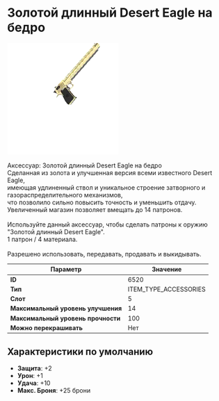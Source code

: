 # Золотой длинный Desert Eagle на бедро

![Item Image](../img/6520.webp?raw=true)

Аксессуар: Золотой длинный Desert Eagle на бедро<br>Сделанная из золота и улучшенная версия всеми известного Desert Eagle, <br>имеющая удлиненный ствол и уникальное строение затворного и газораспределительного механизмов, <br>что позволило сильно повысить точность и уменьшить отдачу.<br>Увеличенный магазин позволяет вмещать до 14 патронов.<br><br>Используйте данный аксессуар, чтобы сделать патроны к оружию "Золотой длинный Desert Eagle".<br>1 патрон / 4 материала.<br><br>Разрешено использовать, передавать, продавать и выкидывать.


| Параметр | Значение |
|----------|----------|
| **ID** | 6520 |
| **Тип** | ITEM_TYPE_ACCESSORIES |
| **Слот** | 5 |
| **Максимальный уровень улучшения** | 14 |
| **Максимальный уровень прочности** | 100 |
| **Можно перекрашивать** | Нет |

## Характеристики по умолчанию

- **Защита**: +2
- **Урон**: +1
- **Удача**: +10
- **Макс. Броня**: +25 брони

